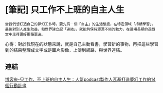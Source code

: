 # [筆記] 只工作不上班的自主人生


<!--more-->
`當我們想打造自己的夢幻工作時，要先有一個「自主」的生活態度，在特定領域「持續學習」，最後對別人產生助益，和世界建立起「連結」，就能夠保持源源不絕的動力，在這場長期的遊戲當中走得更好更穩更遠。`

心得：對於我現在的狀態來說，就是自己主動看書，學習新的事物，再把這些學習到的結果整理成文字或是圖片影像，上傳到網路，與世界連結。

## 連結

[博客來-只工作、不上班的自主人生：人氣podcast製作人瓦基打造夢幻工作的14個行動計畫](https://www.books.com.tw/products/0010942465 "‌")
